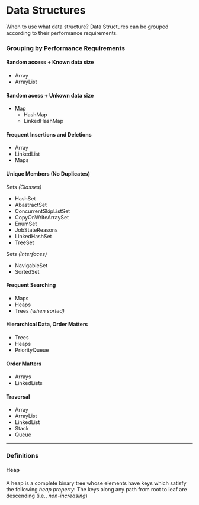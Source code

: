 # Data Structures

When to use what data structure? Data Structures can be grouped according to their performance requirements. 

### Grouping by Performance Requirements

#### Random access + Known data size

- Array
- ArrayList

#### Random acess + Unkown data size

- Map
	- HashMap
	- LinkedHashMap

#### Frequent Insertions and Deletions

- Array
- LinkedList
- Maps 

#### Unique Members (No Duplicates)

Sets _(Classes)_

- HashSet
- AbastractSet
- ConcurrentSkipListSet
- CopyOnWriteArraySet
- EnumSet
- JobStateReasons      
- LinkedHashSet        
- TreeSet              

Sets _(Interfaces)_

- NavigableSet
- SortedSet

#### Frequent Searching

- Maps
- Heaps
- Trees _(when sorted)_

#### Hierarchical Data, Order Matters

- Trees
- Heaps
- PriorityQueue

#### Order Matters

- Arrays
- LinkedLists


#### Traversal

- Array
- ArrayList
- LinkedList
- Stack
- Queue

---

### Definitions

#### Heap

A heap is a complete binary tree whose elements have keys which satisfy the following _heap property_: The keys along any path from root to leaf are descending (i.e., _non-increasing_)